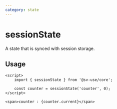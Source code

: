 ```yaml
---
category: state
---
```


# sessionState

A state that is synced with session storage.

## Usage

```svelte
<script>
	import { sessionState } from '@sv-use/core';

	const counter = sessionState('counter', 0);
</script>

<span>counter : {counter.current}</span>
```
